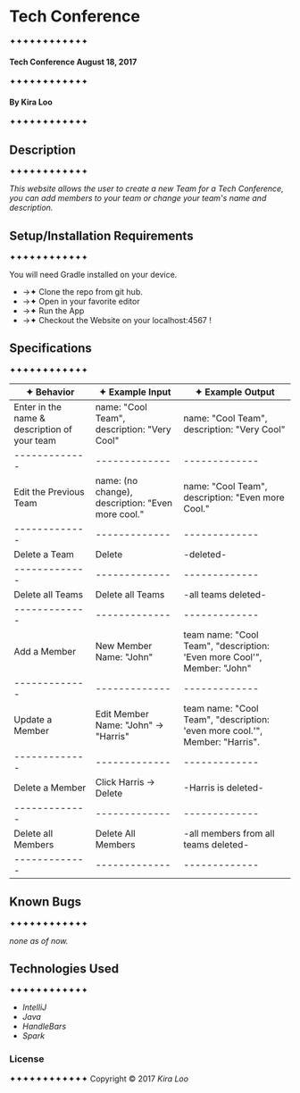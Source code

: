 # Tech Conference
✦✦✦✦✦✦✦✦✦✦✦✦

#### Tech Conference August 18, 2017
✦✦✦✦✦✦✦✦✦✦✦✦

#### By Kira Loo
✦✦✦✦✦✦✦✦✦✦✦✦

## Description
✦✦✦✦✦✦✦✦✦✦✦✦

_This website allows the user to create a new Team for a Tech Conference, you can add members to your team or change your team's name and description._

## Setup/Installation Requirements
✦✦✦✦✦✦✦✦✦✦✦✦

You will need Gradle installed on your device.

* ->✦ Clone the repo from git hub.
* ->✦ Open in your favorite editor
* ->✦ Run the App
* ->✦ Checkout the Website on your localhost:4567 !

## Specifications
✦✦✦✦✦✦✦✦✦✦✦✦

| ✦ Behavior      | ✦ Example Input      | ✦ Example Output       |
| ------------- | ------------- | ------------- |
|Enter in the name & description of your team | name: "Cool Team", description: "Very Cool" |name: "Cool Team", description: "Very Cool"|
| ------------- | ------------- | ------------- |
|Edit the Previous Team | name: (no change), description: "Even more cool."| name: "Cool Team", description: "Even more Cool."|
| ------------- | ------------- | ------------- |
| Delete a Team | Delete | -deleted- |
| ------------- | ------------- | ------------- |
| Delete all Teams| Delete all Teams| -all teams deleted-|
| ------------- | ------------- | ------------- |
| Add a Member  | New Member Name: "John"| team name: "Cool Team", "description: 'Even more Cool'", Member: "John"|
| ------------- | ------------- | ------------- |
| Update a Member| Edit Member Name: "John" -> "Harris" | team name: "Cool Team", "description: 'even more cool.'", Member: "Harris".|
| ------------- | ------------- | ------------- |
| Delete a Member | Click Harris -> Delete| -Harris is deleted-|
| ------------- | ------------- | ------------- |
| Delete all Members | Delete All Members | -all members from all teams deleted- |
| ------------- | ------------- | ------------- |

## Known Bugs
✦✦✦✦✦✦✦✦✦✦✦✦

_none as of now._

## Technologies Used
✦✦✦✦✦✦✦✦✦✦✦✦

* _IntelliJ_
* _Java_
* _HandleBars_
* _Spark_


### License
✦✦✦✦✦✦✦✦✦✦✦✦
Copyright &copy; 2017 _Kira Loo_
